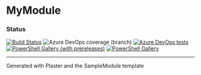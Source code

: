 # MyModule

### Status ###

[![Build Status](https://dev.azure.com/phbits/{repositoryName}/_apis/build/status/phbits.{repositoryName}?branchName=main)](https://dev.azure.com/dsccommunity/{repositoryName}/_build/latest?definitionId={definitionId}&branchName=main)
![Azure DevOps coverage (branch)](https://img.shields.io/azure-devops/coverage/phbits/{repositoryName}/{definitionId}/main)
[![Azure DevOps tests](https://img.shields.io/azure-devops/tests/phbits/{repositoryName}/{definitionId}/main)](https://main.visualstudio.com/{repositoryName}/_test/analytics?definitionId={definitionId}&contextType=build)
[![PowerShell Gallery (with prereleases)](https://img.shields.io/powershellgallery/vpre/{repositoryName}?label={repositoryName}%20Preview)](https://www.powershellgallery.com/packages/{repositoryName}/)
[![PowerShell Gallery](https://img.shields.io/powershellgallery/v/{repositoryName}?label={repositoryName})](https://www.powershellgallery.com/packages/{repositoryName}/)

---
Generated with Plaster and the SampleModule template

